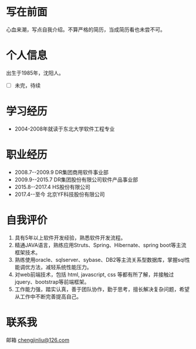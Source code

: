# 写在前面
心血来潮，写点自我介绍。不算严格的简历，当成简历看也未尝不可。

# 个人信息
出生于1985年，沈阳人。
- [ ] 未完，待续

# 学习经历
- 2004-2008年就读于东北大学软件工程专业
# 职业经历
- 2008.7--2009.9  DR集团商用软件事业部
- 2009.9--2015.7  DR集团股份有限公司软件产品事业部
- 2015.8--2017.4  HS股份有限公司
- 2017.4--至今 北京YF科技股份有限公司


# 自我评价
1. 具有5年以上软件开发经验，熟悉软件开发流程。 
2. 精通JAVA语言，熟练应用Struts、Spring、Hibernate、spring boot等主流框架技术。 
3. 熟练使用oracle、sqlserver、sybase、DB2等主流关系型数据库，掌握sql性能调优方法，减轻系统性能压力。
4. 对web前端技术，包括 html, javascript, css 等都有所了解，并接触过jquery、bootstrap等前端框架。
5. 工作能力强，踏实认真，善于团队协作，勤于思考，擅长解决复杂问题，希望从工作中不断完善提高自己。

# 联系我
邮箱 chengjinliu@126.com

